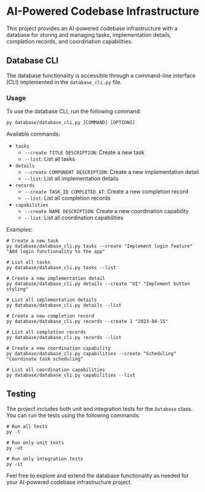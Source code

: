 # AI-Powered Codebase Infrastructure

This project provides an AI-powered codebase infrastructure with a database for storing and managing tasks, implementation details, completion records, and coordination capabilities.

## Database CLI

The database functionality is accessible through a command-line interface (CLI) implemented in the `database_cli.py` file.

### Usage

To use the database CLI, run the following command:

```
py database/database_cli.py [COMMAND] [OPTIONS]
```

Available commands:

- `tasks`
  - `--create TITLE DESCRIPTION`: Create a new task
  - `--list`: List all tasks
- `details`
  - `--create COMPONENT DESCRIPTION`: Create a new implementation detail
  - `--list`: List all implementation details
- `records`
  - `--create TASK_ID COMPLETED_AT`: Create a new completion record
  - `--list`: List all completion records
- `capabilities`
  - `--create NAME DESCRIPTION`: Create a new coordination capability
  - `--list`: List all coordination capabilities

Examples:

```
# Create a new task
py database/database_cli.py tasks --create "Implement login feature" "Add login functionality to the app"

# List all tasks
py database/database_cli.py tasks --list

# Create a new implementation detail
py database/database_cli.py details --create "UI" "Implement button styling"

# List all implementation details
py database/database_cli.py details --list

# Create a new completion record
py database/database_cli.py records --create 1 "2023-04-15"

# List all completion records
py database/database_cli.py records --list

# Create a new coordination capability
py database/database_cli.py capabilities --create "Scheduling" "Coordinate task scheduling"

# List all coordination capabilities
py database/database_cli.py capabilities --list
```

## Testing

The project includes both unit and integration tests for the `Database` class. You can run the tests using the following commands:

```
# Run all tests
py -t

# Run only unit tests
py -ut

# Run only integration tests
py -it
```

Feel free to explore and extend the database functionality as needed for your AI-powered codebase infrastructure project.
